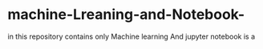 # machine-Lreaning-and-Notebook-
in this repository contains only Machine learning And jupyter notebook is a 

